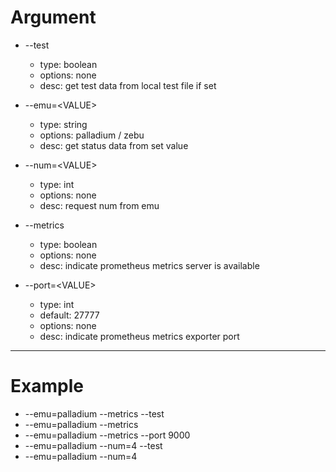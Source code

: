 # Argument
* --test
  * type: boolean
  * options: none
  * desc: get test data from local test file if set

* --emu=\<VALUE>
  * type: string
  * options: palladium / zebu
  * desc: get status data from set value

* --num=\<VALUE>
  * type: int
  * options: none
  * desc: request num from emu

* --metrics
  * type: boolean
  * options: none
  * desc: indicate prometheus metrics server is available

* --port=\<VALUE>
  * type: int
  * default: 27777
  * options: none
  * desc: indicate prometheus metrics exporter port
---

# Example

* --emu=palladium --metrics --test
* --emu=palladium --metrics
* --emu=palladium --metrics --port 9000
* --emu=palladium --num=4 --test
* --emu=palladium --num=4
